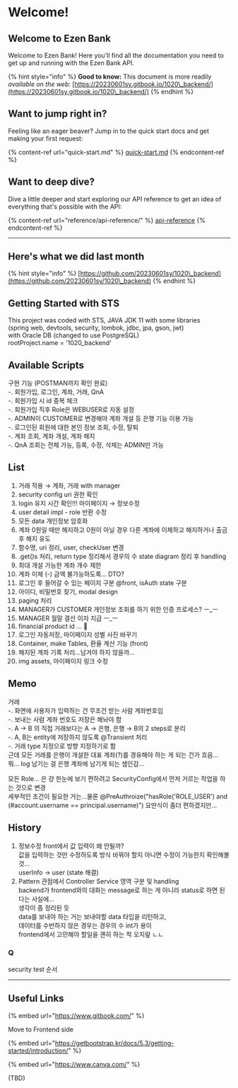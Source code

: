 # Welcome!

## Welcome to Ezen Bank

Welcome to Ezen Bank! Here you'll find all the documentation you need to get up and running with the Ezen Bank API.

{% hint style="info" %}
**Good to know:** This document is more readily _available on the web:_ [https://20230601sy.gitbook.io/1020\_backend/](https://20230601sy.gitbook.io/1020\_backend/)
{% endhint %}

## Want to jump right in?

Feeling like an eager beaver? Jump in to the quick start docs and get making your first request:

{% content-ref url="quick-start.md" %}
[quick-start.md](quick-start.md)
{% endcontent-ref %}

## Want to deep dive?

Dive a little deeper and start exploring our API reference to get an idea of everything that's possible with the API:

{% content-ref url="reference/api-reference/" %}
[api-reference](reference/api-reference/)
{% endcontent-ref %}

***

## Here's what we did last month

{% hint style="info" %}
[https://github.com/20230601sy/1020\_backend](https://github.com/20230601sy/1020\_backend)
{% endhint %}

## Getting Started with STS

This project was coded with STS, JAVA JDK 11 with some libraries\
(spring web, devtools, security, lombok, jdbc, jpa, gson, jwt)\
with Oracle DB (changed to use PostgreSQL)\
rootProject.name = '1020\_backend'

## Available Scripts

구현 기능 (POSTMAN까지 확인 완료)\
\-. 회원가입, 로그인, 계좌, 거래, QnA\
\-. 회원가입 시 id 중복 체크\
\-. 회원가입 직후 Role은 WEBUSER로 자동 설정\
\-. ADMIN이 CUSTOMER로 변경해야 계좌 개설 등 은행 기능 이용 가능\
\-. 로그인된 회원에 대한 본인 정보 조회, 수정, 탈퇴\
\-. 계좌 조회, 계좌 개설, 계좌 해지\
\-. QnA 조회는 전체 가능, 등록, 수정, 삭제는 ADMIN만 가능

## List

1. 거래 적용 → 계좌, 거래 with manager
2. security config uri 권한 확인
3. login 유지 시간 확인!!! 마이페이지 → 정보수정
4. user detail impl - role 반환 수정
5. 모든 data 개인정보 암호화
6. 계좌 0원일 때만 해지하고 0원이 아닐 경우 다른 계좌에 이체하고 해지하거나 출금 후 해지 유도
7. 함수명, uri 정리, user, checkUser 변경
8. .get()s 처리, return type 정리해서 경우의 수 state diagram 정리 후 handling
9. 최대 개설 가능한 계좌 개수 제한
10. 계좌 이체 (-) 금액 불가능하도록... DTO?
11. 로그인 후 들어갈 수 있는 페이지 구분 @front, isAuth state 구분
12. 아이디, 비밀번호 찾기, modal design
13. paging 처리
14. MANAGER가 CUSTOMER 개인정보 조회를 하기 위한 인증 프로세스? ㅡ\_ㅡ
15. MANAGER 월말 결산 이자 지급 ㅡ\_ㅡ
16. financial product id ... 🤬
17. 로그인 자동저장, 마이페이지 성별 사진 바꾸기
18. Container, make Tables, 환율 계산 기능 (front)
19. 해지된 계좌 기록 처리...남겨야 하지 않을까...
20. img assets, 마이페이지 링크 수정

## Memo

거래\
\-. 화면에 사용자가 입력하는 건 무조건 받는 사람 계좌번호임\
\-. 보내는 사람 계좌 번호도 저장은 해놔야 함\
\-. A → B 의 직접 거래보다는 A → 은행, 은행 → B의 2 steps로 분리\
\-. A, B는 entity에 저장하지 않도록 @Transient 처리\
\-. 거래 type 지정으로 방향 지정하기로 함\
근데 모든 거래를 은행이 개설한 대표 계좌(?)를 경유해야 하는 게 되는 건가 흐음...\
뭐... log 남기는 걸 은행 계좌에 남기게 되는 셈인감...

모든 Role... 은 걍 한눈에 보기 편하려고 SecurityConfig에서 먼저 거르는 작업을 하는 것으로 변경\
세부적인 조건이 필요한 거는...물론 @PreAuthroize("hasRole('ROLE\_USER') and (#account.username == principal.username)") 요딴식이 좀더 편하겠지만...

## History

1. 정보수정 front에서 값 입력이 왜 안될까?\
   값을 입력하는 것만 수정하도록 방식 바꿔야 할지 아니면 수정이 가능한지 확인해볼 것...\
   userInfo → user (state 해결)
2. Pattern 관점에서 Controller Service 영역 구분 및 handling\
   backend가 frontend와의 대화는 message로 하는 게 아니라 status로 하면 된다는 사실에...\
   생각이 좀 정리된 듯\
   data를 보내야 하는 거는 보내야할 data 타입을 리턴하고, \
   데이터를 수반하지 않은 경우는 경우의 수 int가 용이\
   frontend에서 고민해야 할일을 괜히 하는 척 오지랖 ㄴㄴ

### Q

security test 순서

***

## Useful Links

{% embed url="https://www.gitbook.com/" %}

Move to Frontend side

{% embed url="https://getbootstrap.kr/docs/5.3/getting-started/introduction/" %}

{% embed url="https://www.canva.com/" %}

(TBD)
